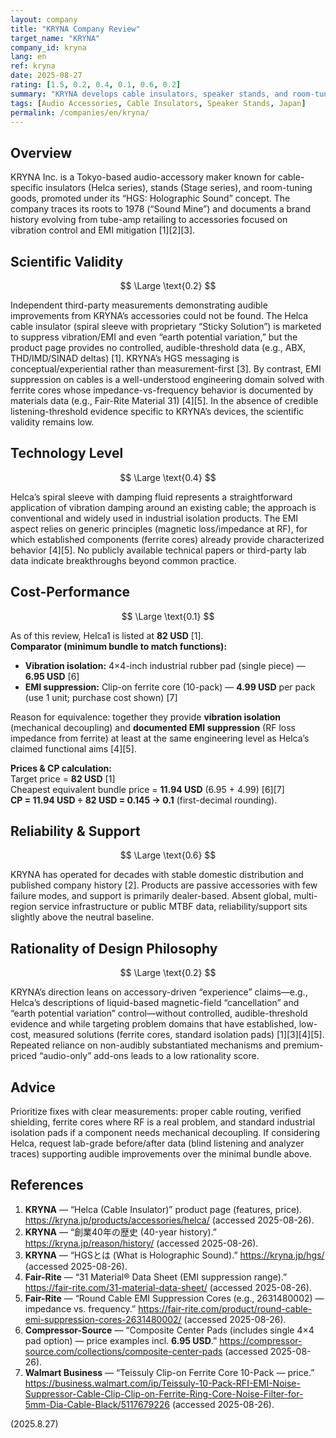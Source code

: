 ```yaml
---
layout: company
title: "KRYNA Company Review"
target_name: "KRYNA"
company_id: kryna
lang: en
ref: kryna
date: 2025-08-27
rating: [1.5, 0.2, 0.4, 0.1, 0.6, 0.2]
summary: "KRYNA develops cable insulators, speaker stands, and room-tuning accessories around its “Holographic Sound” concept, but lacks independent evidence of audible improvements and offers weak cost-performance."
tags: [Audio Accessories, Cable Insulators, Speaker Stands, Japan]
permalink: /companies/en/kryna/
---
```


## Overview

KRYNA Inc. is a Tokyo-based audio-accessory maker known for cable-specific insulators (Helca series), stands (Stage series), and room-tuning goods, promoted under its “HGS: Holographic Sound” concept. The company traces its roots to 1978 (“Sound Mine”) and documents a brand history evolving from tube-amp retailing to accessories focused on vibration control and EMI mitigation [1][2][3].

## Scientific Validity

$$ \Large \text{0.2} $$

Independent third-party measurements demonstrating audible improvements from KRYNA’s accessories could not be found. The Helca cable insulator (spiral sleeve with proprietary “Sticky Solution”) is marketed to suppress vibration/EMI and even “earth potential variation,” but the product page provides no controlled, audible-threshold data (e.g., ABX, THD/IMD/SINAD deltas) [1]. KRYNA’s HGS messaging is conceptual/experiential rather than measurement-first [3]. By contrast, EMI suppression on cables is a well-understood engineering domain solved with ferrite cores whose impedance-vs-frequency behavior is documented by materials data (e.g., Fair-Rite Material 31) [4][5]. In the absence of credible listening-threshold evidence specific to KRYNA’s devices, the scientific validity remains low.

## Technology Level

$$ \Large \text{0.4} $$

Helca’s spiral sleeve with damping fluid represents a straightforward application of vibration damping around an existing cable; the approach is conventional and widely used in industrial isolation products. The EMI aspect relies on generic principles (magnetic loss/impedance at RF), for which established components (ferrite cores) already provide characterized behavior [4][5]. No publicly available technical papers or third-party lab data indicate breakthroughs beyond common practice.

## Cost-Performance

$$ \Large \text{0.1} $$

As of this review, Helca1 is listed at **82 USD** [1].  
**Comparator (minimum bundle to match functions):**

- **Vibration isolation:** 4×4-inch industrial rubber pad (single piece) — **6.95 USD** [6]  
- **EMI suppression:** Clip-on ferrite core (10-pack) — **4.99 USD** per pack (use 1 unit; purchase cost shown) [7]

Reason for equivalence: together they provide **vibration isolation** (mechanical decoupling) and **documented EMI suppression** (RF loss impedance from ferrite) at least at the same engineering level as Helca’s claimed functional aims [4][5].

**Prices & CP calculation:**  
Target price = **82 USD** [1]  
Cheapest equivalent bundle price = **11.94 USD** (6.95 + 4.99) [6][7]  
**CP = 11.94 USD ÷ 82 USD = 0.145 → 0.1** (first-decimal rounding).

## Reliability & Support

$$ \Large \text{0.6} $$

KRYNA has operated for decades with stable domestic distribution and published company history [2]. Products are passive accessories with few failure modes, and support is primarily dealer-based. Absent global, multi-region service infrastructure or public MTBF data, reliability/support sits slightly above the neutral baseline.

## Rationality of Design Philosophy

$$ \Large \text{0.2} $$

KRYNA’s direction leans on accessory-driven “experience” claims—e.g., Helca’s descriptions of liquid-based magnetic-field “cancellation” and “earth potential variation” control—without controlled, audible-threshold evidence and while targeting problem domains that have established, low-cost, measured solutions (ferrite cores, standard isolation pads) [1][3][4][5]. Repeated reliance on non-audibly substantiated mechanisms and premium-priced “audio-only” add-ons leads to a low rationality score.

## Advice

Prioritize fixes with clear measurements: proper cable routing, verified shielding, ferrite cores where RF is a real problem, and standard industrial isolation pads if a component needs mechanical decoupling. If considering Helca, request lab-grade before/after data (blind listening and analyzer traces) supporting audible improvements over the minimal bundle above.

## References

1. **KRYNA** — “Helca (Cable Insulator)” product page (features, price). https://kryna.jp/products/accessories/helca/ (accessed 2025-08-26).  
2. **KRYNA** — “創業40年の歴史 (40-year history).” https://kryna.jp/reason/history/ (accessed 2025-08-26).  
3. **KRYNA** — “HGSとは (What is Holographic Sound).” https://kryna.jp/hgs/ (accessed 2025-08-26).  
4. **Fair-Rite** — “31 Material® Data Sheet (EMI suppression range).” https://fair-rite.com/31-material-data-sheet/ (accessed 2025-08-26).  
5. **Fair-Rite** — “Round Cable EMI Suppression Cores (e.g., 2631480002) — impedance vs. frequency.” https://fair-rite.com/product/round-cable-emi-suppression-cores-2631480002/ (accessed 2025-08-26).  
6. **Compressor-Source** — “Composite Center Pads (includes single 4×4 pad option) — price examples incl. **6.95 USD**.” https://compressor-source.com/collections/composite-center-pads (accessed 2025-08-26).  
7. **Walmart Business** — “Teissuly Clip-on Ferrite Core 10-Pack — price.” https://business.walmart.com/ip/Teissuly-10-Pack-RFI-EMI-Noise-Suppressor-Cable-Clip-Clip-on-Ferrite-Ring-Core-Noise-Filter-for-5mm-Dia-Cable-Black/5117679226 (accessed 2025-08-26).

(2025.8.27)

